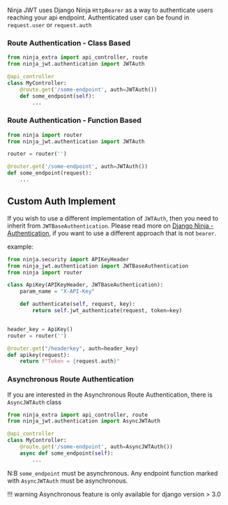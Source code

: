 
Ninja JWT uses Django Ninja `HttpBearer` as a way to authenticate users reaching your api endpoint.
Authenticated user can be found in `request.user` or `request.auth`

### Route Authentication - Class Based

```python
from ninja_extra import api_controller, route
from ninja_jwt.authentication import JWTAuth

@api_controller
class MyController:
    @route.get('/some-endpoint', auth=JWTAuth())
    def some_endpoint(self):
        ...
```

### Route Authentication - Function Based

```python
from ninja import router
from ninja_jwt.authentication import JWTAuth

router = router('')

@router.get('/some-endpoint', auth=JWTAuth())
def some_endpoint(request):
    ...
```

Custom Auth Implement
-------
If you wish to use a different implementation of `JWTAuth`, then you need to inherit from `JWTBaseAuthentication`.
Please read more on [Django Ninja - Authentication](https://django-ninja.rest-framework.com/tutorial/authentication/), if you want to use a different approach that is not `bearer`.

example:
```python
from ninja.security import APIKeyHeader
from ninja_jwt.authentication import JWTBaseAuthentication
from ninja import router

class ApiKey(APIKeyHeader, JWTBaseAuthentication):
    param_name = "X-API-Key"

    def authenticate(self, request, key):
        return self.jwt_authenticate(request, token=key)


header_key = ApiKey()
router = router('')

@router.get("/headerkey", auth=header_key)
def apikey(request):
    return f"Token = {request.auth}"

```

### Asynchronous Route Authentication
If you are interested in the Asynchronous Route Authentication, there is `AsyncJWTAuth` class

```python
from ninja_extra import api_controller, route
from ninja_jwt.authentication import AsyncJWTAuth

@api_controller
class MyController:
    @route.get('/some-endpoint', auth=AsyncJWTAuth())
    async def some_endpoint(self):
        ...
```
N:B `some_endpoint` must be asynchronous. Any endpoint function marked with `AsyncJWTAuth` must be asynchronous. 

!!! warning
    Asynchronous feature is only available for django version > 3.0
